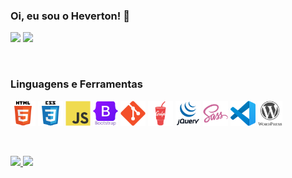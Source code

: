 ### Oi, eu sou o Heverton! 👋

<a target="_blank" href="mailto:hevertonsb@gmail.com"><img src="https://img.shields.io/badge/Gmail-D14836?style=for-the-badge&logo=gmail&logoColor=white"/></a>
<a target="_blank" href="https://www.linkedin.com/in/heverton-balducce/"><img src="https://img.shields.io/badge/linkedin-%230077B5.svg?style=for-the-badge&logo=linkedin&logoColor=white"/></a>

&nbsp;

### Linguagens e Ferramentas

<div align="left">
  <img loading="lazy" src="https://raw.githubusercontent.com/devicons/devicon/1119b9f84c0290e0f0b38982099a2bd027a48bf1/icons/html5/html5-original-wordmark.svg" width="40" height="40"/>
  <img loading="lazy" src="https://raw.githubusercontent.com/devicons/devicon/1119b9f84c0290e0f0b38982099a2bd027a48bf1/icons/css3/css3-original-wordmark.svg" width="40" height="40"/>
  <img loading="lazy" src="https://raw.githubusercontent.com/devicons/devicon/1119b9f84c0290e0f0b38982099a2bd027a48bf1/icons/javascript/javascript-original.svg" width="40" height="40"/>
  <img loading="lazy" src="https://raw.githubusercontent.com/devicons/devicon/1119b9f84c0290e0f0b38982099a2bd027a48bf1/icons/bootstrap/bootstrap-original-wordmark.svg" width="40" height="40"/>
  <img loading="lazy" src="https://raw.githubusercontent.com/devicons/devicon/1119b9f84c0290e0f0b38982099a2bd027a48bf1/icons/git/git-original.svg" width="40" height="40"/>
  <img loading="lazy" src="https://raw.githubusercontent.com/devicons/devicon/1119b9f84c0290e0f0b38982099a2bd027a48bf1/icons/gulp/gulp-plain.svg" width="40" height="40"/>
  <img loading="lazy" src="https://github.com/devicons/devicon/blob/v2.15.1/icons/jquery/jquery-original-wordmark.svg" width="40" height="40"/>
  <img loading="lazy" src="https://raw.githubusercontent.com/devicons/devicon/1119b9f84c0290e0f0b38982099a2bd027a48bf1/icons/sass/sass-original.svg" width="40" height="40"/>
  <img loading="lazy" src="https://raw.githubusercontent.com/devicons/devicon/1119b9f84c0290e0f0b38982099a2bd027a48bf1/icons/vscode/vscode-original.svg" width="40" height="40"/>
  <img loading="lazy" src="https://raw.githubusercontent.com/devicons/devicon/1119b9f84c0290e0f0b38982099a2bd027a48bf1/icons/wordpress/wordpress-plain-wordmark.svg" width="40" height="40"/>
  <!--https://raw.githubusercontent.com/devicons/devicon/1119b9f84c0290e0f0b38982099a2bd027a48bf1/icons/vuejs/vuejs-original-wordmark.svg-->
</div>

&nbsp;&nbsp;

<div>
  <a href="https://github.com/hevertonsb">
  <img loading="lazy" height="180em" src="https://github-readme-stats.vercel.app/api/top-langs/?username=hevertonsb&layout=compact&langs_count=7&theme=dracula"/>
  <img loading="lazy" height="180em" src="https://github-readme-stats.vercel.app/api?username=hevertonsb&show_icons=true&theme=dracula&include_all_commits=true&count_private=true"/>
</div>


<!--
**hevertonsb/hevertonsb** is a ✨ _special_ ✨ repository because its `README.md` (this file) appears on your GitHub profile.

Here are some ideas to get you started:

- 🔭 I’m currently working on ...
- 🌱 I’m currently learning ...
- 👯 I’m looking to collaborate on ...
- 🤔 I’m looking for help with ...
- 💬 Ask me about ...
- 📫 How to reach me: ...
- 😄 Pronouns: ...
- ⚡ Fun fact: ...
-->
